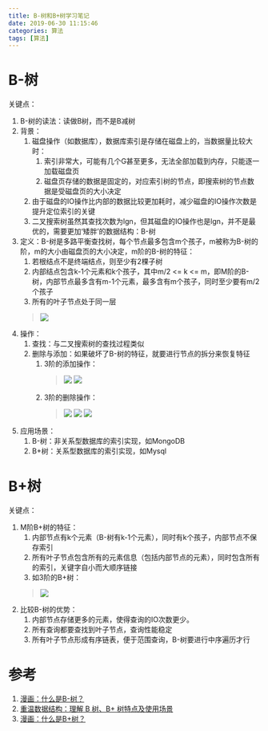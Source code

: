 ```yaml
---
title: B-树和B+树学习笔记
date: 2019-06-30 11:15:46
categories: 算法
tags: [算法]
---
```


# B-树
关键点：
1. B-树的读法：读做B树，而不是B减树
2. 背景：
    1. 磁盘操作（如数据库），数据库索引是存储在磁盘上的，当数据量比较大时：
        1. 索引非常大，可能有几个G甚至更多，无法全部加载到内存，只能逐一加载磁盘页
        2. 磁盘页存储的数据是固定的，对应索引树的节点，即搜索树的节点数据是受磁盘页的大小决定
    2. 由于磁盘的IO操作比内部的数据比较更加耗时，减少磁盘的IO操作次数是提升定位索引的关键
    3. 二叉搜索树虽然其查找次数为lgn，但其磁盘的IO操作也是lgn，并不是最优的，需要更加‘矮胖’的数据结构：B-树
2. 定义：B-树是多路平衡查找树，每个节点最多包含m个孩子，m被称为B-树的阶，m的大小由磁盘页的大小决定，m阶的B-树的特征：
    1. 若根结点不是终端结点，则至少有2棵子树
    2. 内部结点包含k-1个元素和k个孩子，其中m/2 <= k <= m，即M阶的B-树，内部节点最多含有m-1个元素，最多含有m个孩子，同时至少要有m/2个孩子
    3. 所有的叶子节点处于同一层
    >![](/B-树和B+树学习笔记/20190630121219458.png)
4. 操作：
    1. 查找：与二叉搜索树的查找过程类似
    2. 删除与添加：如果破坏了B-树的特征，就要进行节点的拆分来恢复特征
        1. 3阶的添加操作：
            >![](/B-树和B+树学习笔记/20190630121110226.png)
            >![](/B-树和B+树学习笔记/20190630121120434.png)
        2. 3阶的删除操作：
            >![](/B-树和B+树学习笔记/20190630121134614.png)
            >![](/B-树和B+树学习笔记/20190630121140115.png)
            >![](/B-树和B+树学习笔记/20190630121145164.png)
3. 应用场景：
    1. B-树：非关系型数据库的索引实现，如MongoDB
    2. B+树：关系型数据库的索引实现，如Mysql

# B+树
关键点：
1. M阶B+树的特征：
    1. 内部节点有k个元素（B-树有k-1个元素），同时有k个孩子，内部节点不保存索引
    2. 所有叶子节点包含所有的元素信息（包括内部节点的元素），同时包含所有的索引，关键字自小而大顺序链接
    3. 如3阶的B+树：
    > ![](/B-树和B+树学习笔记/20190630122103063.png)
2. 比较B-树的优势：
    1. 内部节点存储更多的元素，使得查询的IO次数更少。
    2. 所有查询都要查找到叶子节点，查询性能稳定
    3. 所有叶子节点形成有序链表，便于范围查询，B-树要进行中序遍历才行

# 参考
1. [漫画：什么是B-树？](https://mp.weixin.qq.com/s?__biz=MzIxMjE5MTE1Nw==&mid=2653190965&idx=1&sn=53f78fa037386f85531832cd5322d2a0&chksm=8c9909efbbee80f90512f0c36356c31cc74c388c46388dc2317d43c8f8597298f233ca9c29e9&scene=21#wechat_redirect)
2. [重温数据结构：理解 B 树、B+ 树特点及使用场景](https://juejin.im/entry/5b0cb64e518825157476b4a9)
3. [漫画：什么是B+树？](https://mp.weixin.qq.com/s/jRZMMONW3QP43dsDKIV9VQ)
